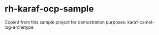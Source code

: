 # rh-karaf-ocp-sample
Copied from this sample project for demostration purposes: karaf-camel-log-archetype 
